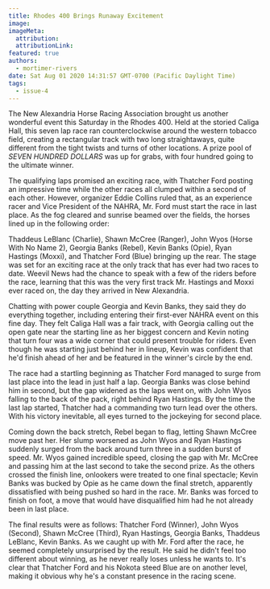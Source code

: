 ```yaml
---
title: Rhodes 400 Brings Runaway Excitement
image:
imageMeta:
  attribution:
  attributionLink:
featured: true
authors: 
  - mortimer-rivers
date: Sat Aug 01 2020 14:31:57 GMT-0700 (Pacific Daylight Time)
tags:
  - issue-4
---
```


The New Alexandria Horse Racing Association brought us another wonderful event this Saturday in the 
Rhodes 400. Held at the storied Caliga Hall, this seven lap race ran counterclockwise around the western 
tobacco field, creating a rectangular track with two long straightaways, quite different from the tight 
twists and turns of other locations. A prize pool of *SEVEN HUNDRED DOLLARS* was up for grabs, with four 
hundred going to the ultimate winner.

The qualifying laps promised an exciting race, with Thatcher Ford posting an impressive time while the 
other races all clumped within a second of each other. However, organizer Eddie Collins ruled that, 
as an experience racer and Vice President of the NAHRA, Mr. Ford must start the race in last place. 
As the fog cleared and sunrise beamed over the fields, the horses lined up in the following order: 

Thaddeus LeBlanc (Charlie), Shawn McCree (Ranger), John Wyos (Horse With No Name 2), Georgia Banks 
(Rebel), Kevin Banks (Opie), Ryan Hastings (Moxxi), and Thatcher Ford (Blue) bringing up the rear. 
The stage was set for an exciting race at the only track that has ever had two races to date.
Weevil News had the chance to speak with a few of the riders before the race, learning that this was 
the very first track Mr. Hastings and Moxxi ever raced on, the day they arrived in New Alexandria. 

Chatting with power couple Georgia and Kevin Banks, they said they do everything together, including 
entering their first-ever NAHRA event on this fine day. They felt Caliga Hall was a fair track, with 
Georgia calling out the open gate near the starting line as her biggest concern and Kevin noting 
that turn four was a wide corner that could present trouble for riders. Even though he was starting 
just behind her in lineup, Kevin was confident that he'd finish ahead of her and be featured in the 
winner's circle by the end.

The race had a startling beginning as Thatcher Ford managed to surge from last place into the lead 
in just half a lap. Georgia Banks was close behind him in second, but the gap widened as the laps 
went on, with John Wyos falling to the back of the pack, right behind Ryan Hastings. By the time 
the last lap started, Thatcher had a commanding two turn lead over the others. With his victory 
inevitable, all eyes turned to the jockeying for second place.

Coming down the back stretch, Rebel began to flag, letting Shawn McCree move past her. Her slump 
worsened as John Wyos and Ryan Hastings suddenly surged from the back around turn three in a 
sudden burst of speed. Mr. Wyos gained incredible speed, closing the gap with Mr. McCree and passing 
him at the last second to take the second prize. As the others crossed the finish line, onlookers 
were treated to one final spectacle; Kevin Banks was bucked by Opie as he came down the final stretch, 
apparently dissatisfied with being pushed so hard in the race. Mr. Banks was forced to finish on foot, 
a move that would have disqualified him had he not already been in last place.

The final results were as follows: Thatcher Ford (Winner), John Wyos (Second), Shawn McCree (Third), 
Ryan Hastings, Georgia Banks, Thaddeus LeBlanc, Kevin Banks. As we caught up with Mr. Ford after the 
race, he seemed completely unsurprised by the result. He said he didn't feel too different about 
winning, as he never really loses unless he wants to. It's clear that Thatcher Ford and his Nokota 
steed Blue are on another level, making it obvious why he's a constant presence in the racing scene.
